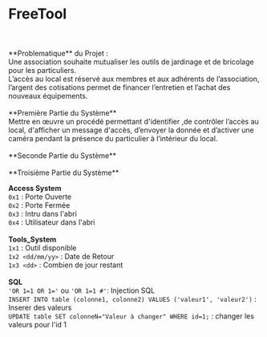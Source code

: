 # FreeTool
<br/>
<br/>
**Problematique** du Projet : <br/>
Une association souhaite mutualiser les outils de jardinage et de bricolage pour les particuliers. <br/>
L’accès au local est réservé aux membres et aux adhérents de l’association, l’argent des cotisations permet de financer l’entretien et l’achat des nouveaux équipements.<br/>
<br/>
**Première Partie du Système** <br/>
Mettre en œuvre un procédé permettant d'identifier ,de contrôler l’accès au local, d'afficher un message d'accès, d’envoyer la donnée et d’activer une caméra pendant la présence du particulier à l’intérieur du local.<br/>
<br/>
**Seconde Partie du Système** <br/>
<br/>
**Troisième Partie du Système** <br/>



**Access System** <br/>
``0x1`` : Porte Ouverte <br/>
``0x2`` : Porte Fermée <br/>
``0x3`` : Intru dans l'abri <br/>
``0x4`` : Utilisateur dans l'abri <br/>
 <br/>
**Tools_System** <br/>
``1x1`` : Outil disponible <br/>
``1x2 <dd/mm/yy>`` : Date de Retour <br/>
``1x3 <dd>`` : Combien de jour restant<br/>
 <br/>
**SQL** <br/>
``'OR 1=1 OR 1='`` ou ``'OR 1=1 #'``: Injection SQL <br/>
``INSERT INTO table (colonne1, colonne2) VALUES ('valeur1', 'valeur2')`` : Inserer des valeurs <br/>
``UPDATE table SET colonneN="Valeur à changer" WHERE id=1;`` : changer les valeurs pour l'id 1 <br/>


